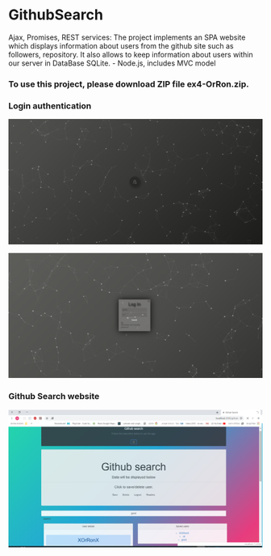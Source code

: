 # GithubSearch
Ajax, Promises, REST services: The project implements an SPA website which displays  information about users from the github site such as followers, repository.  It also allows to keep information about users within our server in DataBase SQLite. - Node.js, includes MVC model

### To use this project, please download ZIP file ex4-OrRon.zip.

### Login authentication
![alt text](https://github.com/XOrRonX/github-finder/blob/master/1.PNG?raw=true)

![alt text](https://github.com/XOrRonX/github-finder/blob/master/2.PNG?raw=true)

### Github Search website
![alt text](https://github.com/XOrRonX/Github-Search-App/blob/master/%E2%80%8F%E2%80%8F3_pic.PNG?raw=true)
